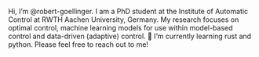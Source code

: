Hi, I’m @robert-goellinger. I am a PhD student at the Institute of Automatic Control at RWTH Aachen University, Germany. My research focuses on optimal control, machine learning models for use within model-based control and data-driven (adaptive) control. 🌱 I’m currently learning rust and python.
Please feel free to reach out to me!

<!---
robert-goellinger/robert-goellinger is a ✨ special ✨ repository because its `README.md` (this file) appears on your GitHub profile.
You can click the Preview link to take a look at your changes.
--->
